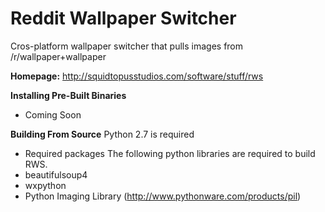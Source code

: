 Reddit Wallpaper Switcher
=========================

Cros-platform wallpaper switcher that pulls images from /r/wallpaper+wallpaper

<b>Homepage:</b>
http://squidtopusstudios.com/software/stuff/rws

<b>Installing Pre-Built Binaries</b>
 - Coming Soon

<b>Building From Source</b>
 Python 2.7 is required
 
 - Required packages
  The following python libraries are required to build RWS.
  - beautifulsoup4
  - wxpython
  - Python Imaging Library (http://www.pythonware.com/products/pil)
